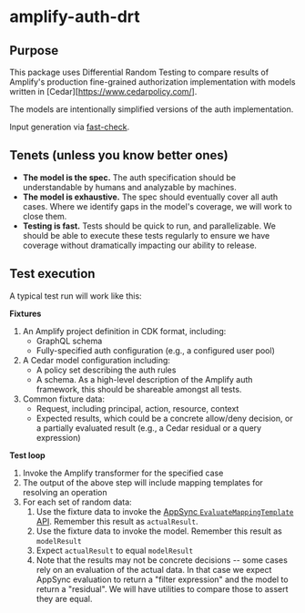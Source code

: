 # amplify-auth-drt

## Purpose

This package uses Differential Random Testing to compare results of Amplify's production fine-grained authorization implementation with models written in [Cedar][https://www.cedarpolicy.com/].

The models are intentionally simplified versions of the auth implementation.

Input generation via [fast-check](https://github.com/dubzzz/fast-check).

## Tenets (unless you know better ones)

- **The model is the spec.** The auth specification should be understandable by humans and analyzable by machines.
- **The model is exhaustive.** The spec should eventually cover all auth cases. Where we identify gaps in the model's coverage, we will work to close them.
- **Testing is fast.** Tests should be quick to run, and parallelizable. We should be able to execute these tests regularly to ensure we have coverage without dramatically impacting our ability to release.

## Test execution

A typical test run will work like this:

**Fixtures**

1. An Amplify project definition in CDK format, including:
   - GraphQL schema
   - Fully-specified auth configuration (e.g., a configured user pool)
2. A Cedar model configuration including:
   - A policy set describing the auth rules
   - A schema. As a high-level description of the Amplify auth framework, this should be shareable amongst all tests.
3. Common fixture data:
   - Request, including principal, action, resource, context
   - Expected results, which could be a concrete allow/deny decision, or a partially evaluated result (e.g., a Cedar residual or a query expression)

**Test loop**

1. Invoke the Amplify transformer for the specified case
1. The output of the above step will include mapping templates for resolving an operation
1. For each set of random data:
   1. Use the fixture data to invoke the [AppSync `EvaluateMappingTemplate` API](https://docs.aws.amazon.com/appsync/latest/APIReference/API_EvaluateMappingTemplate.html). Remember this result as `actualResult`.
   1. Use the fixture data to invoke the model. Remember this result as `modelResult`
   1. Expect `actualResult` to equal `modelResult`
   1. Note that the results may not be concrete decisions -- some cases rely on an evaluation of the actual data. In that case we expect AppSync evaluation to return a "filter expression" and the model to return a "residual". We will have utilities to compare those to assert they are equal.
